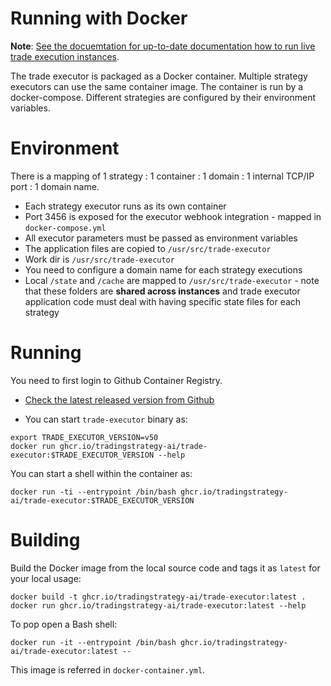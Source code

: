 # Running with Docker

**Note**: [See the docuemtation for up-to-date documentation how to run live trade execution instances](https://tradingstrategy.ai/docs/running/strategy-deployment.html).

The trade executor is packaged as a Docker container.
Multiple strategy executors can use the same container image. 
The container is run by a docker-compose.
Different strategies are configured by their environment variables.

# Environment

There is a mapping of 1 strategy : 1 container : 1 domain : 1 internal TCP/IP port : 1 domain name. 

- Each strategy executor runs as its own container
- Port 3456 is exposed for the executor webhook integration - mapped in `docker-compose.yml`
- All executor parameters must be passed as environment variables
- The application files are copied to `/usr/src/trade-executor`
- Work dir is `/usr/src/trade-executor`
- You need to configure a domain name for each strategy executions
- Local `/state` and `/cache` are mapped to `/usr/src/trade-executor` - note that these folders are **shared across instances**
  and trade executor application code must deal with having specific state files for each strategy

# Running

You need to first login to Github Container Registry.

* [Check the latest released version from Github](https://github.com/tradingstrategy-ai/trade-executor/pkgs/container/trade-executor)

* You can start `trade-executor` binary as:

```shell
export TRADE_EXECUTOR_VERSION=v50
docker run ghcr.io/tradingstrategy-ai/trade-executor:$TRADE_EXECUTOR_VERSION --help
```

You can start a shell within the container as:

```shell
docker run -ti --entrypoint /bin/bash ghcr.io/tradingstrategy-ai/trade-executor:$TRADE_EXECUTOR_VERSION 
```

# Building

Build the Docker image from the local source code and tags it as `latest` for your local usage:

```shell
docker build -t ghcr.io/tradingstrategy-ai/trade-executor:latest .
docker run ghcr.io/tradingstrategy-ai/trade-executor:latest --help 
```

To pop open a Bash shell:

```shell
docker run -it --entrypoint /bin/bash ghcr.io/tradingstrategy-ai/trade-executor:latest --
```

This image is referred in `docker-container.yml`.
